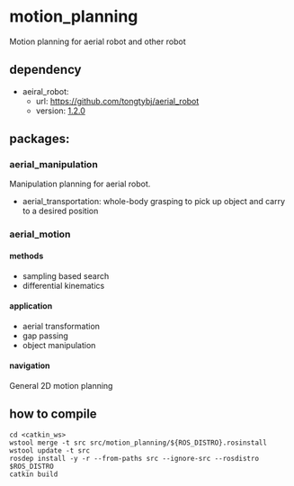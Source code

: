# motion_planning
Motion planning for aerial robot and other robot

## dependency
- aeiral_robot:
   - url: https://github.com/tongtybj/aerial_robot
   - version: [1.2.0](https://github.com/tongtybj/aerial_robot/tree/1.2.0)

## packages:
### aerial_manipulation
Manipulation planning for aerial robot.
- aerial_transportation: whole-body grasping to pick up object and carry to a desired position

### aerial_motion
#### methods
- sampling based search
- differential kinematics
#### application
- aerial transformation 
- gap passing
- object manipulation

#### navigation
General 2D motion planning 

## how to compile

```
cd <catkin_ws>
wstool merge -t src src/motion_planning/${ROS_DISTRO}.rosinstall
wstool update -t src
rosdep install -y -r --from-paths src --ignore-src --rosdistro $ROS_DISTRO
catkin build
```
